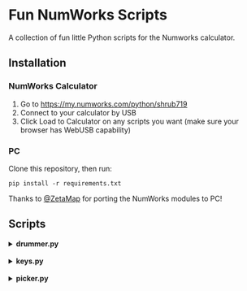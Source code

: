 # Fun NumWorks Scripts
A collection of fun little Python scripts for the Numworks calculator.  


## Installation

### NumWorks Calculator

1. Go to https://my.numworks.com/python/shrub719
1. Connect to your calculator by USB 
2. Click Load to Calculator on any scripts you want (make sure your browser has WebUSB capability)

### PC
Clone this repository, then run:
```
pip install -r requirements.txt 
```
Thanks to [@ZetaMap](https://github.com/ZetaMap) for porting the NumWorks modules to PC!


## Scripts

<details>
<summary><strong>drummer.py</strong></summary>
Like a drummer/launchpad. <br />
Use the number keys to play the drums. Press <strong>.</strong> to change colours.
</details>

<br />

<details>
<summary><strong>keys.py</strong></summary>
Like one of those MIDI piano YouTube videos. <br />
Use the top row of numbers <code>7 8 9 ( )</code> to play the piano keys. Press <strong>EXE</strong> to change colours.
</details>

<br />

<details>
<summary><strong>picker.py</strong></summary>
A simple colour picker. <br />
<code>4 5 6</code>: increase R/G/B value <br />
<code>1 2 3</code>: decrease R/G/B value <br />
<code>BACK</code>: output RGB value and exit
</details>
